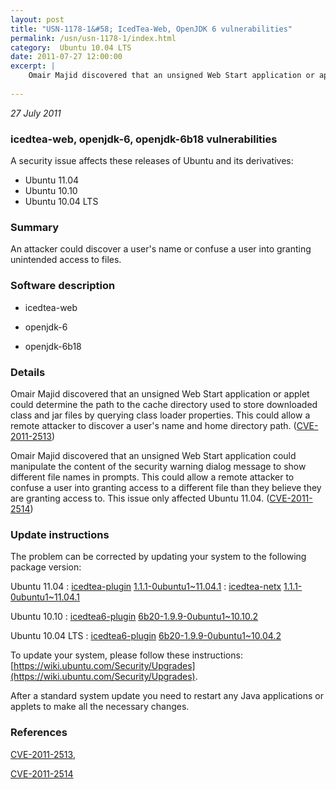 ```yaml
---
layout: post
title: "USN-1178-1&#58; IcedTea-Web, OpenJDK 6 vulnerabilities"
permalink: /usn/usn-1178-1/index.html
category:  Ubuntu 10.04 LTS
date: 2011-07-27 12:00:00
excerpt: |
    Omair Majid discovered that an unsigned Web Start application or applet could determine the path to the cache directory used to store downloaded class and jar files by querying class loader properties. This could allow a remote attacker to discover a user&#39;s name and home directory path. ([CVE-2011-2513](http://people.ubuntu.com/~ubuntu-security/cve/CVE-2011-2513))
    
--- 
```

 
 

*27 July 2011*

### icedtea-web, openjdk-6, openjdk-6b18 vulnerabilities

A security issue affects these releases of Ubuntu and its derivatives:

* Ubuntu 11.04
* Ubuntu 10.10
* Ubuntu 10.04 LTS

### Summary

An attacker could discover a user&#39;s name or confuse a user into granting unintended access to files.

### Software description

* icedtea-web 

* openjdk-6 

* openjdk-6b18 

### Details

Omair Majid discovered that an unsigned Web Start application or applet could determine the path to the cache directory used to store downloaded class and jar files by querying class loader properties. This could allow a remote attacker to discover a user&#39;s name and home directory path. ([CVE-2011-2513](http://people.ubuntu.com/~ubuntu-security/cve/CVE-2011-2513))

Omair Majid discovered that an unsigned Web Start application could manipulate the content of the security warning dialog message to show different file names in prompts. This could allow a remote attacker to confuse a user into granting access to a different file than they believe they are granting access to. This issue only affected Ubuntu 11.04. ([CVE-2011-2514](http://people.ubuntu.com/~ubuntu-security/cve/CVE-2011-2514)) 

### Update instructions

The problem can be corrected by updating your system to the following package version:

Ubuntu 11.04
 : [icedtea-plugin](https://launchpad.net/ubuntu/+source/icedtea-web) <span> [1.1.1-0ubuntu1~11.04.1](https://launchpad.net/ubuntu/+source/icedtea-web/1.1.1-0ubuntu1~11.04.1) </span> 
 : [icedtea-netx](https://launchpad.net/ubuntu/+source/icedtea-web) <span> [1.1.1-0ubuntu1~11.04.1](https://launchpad.net/ubuntu/+source/icedtea-web/1.1.1-0ubuntu1~11.04.1) </span> 

Ubuntu 10.10
 : [icedtea6-plugin](https://launchpad.net/ubuntu/+source/openjdk-6) <span> [6b20-1.9.9-0ubuntu1~10.10.2](https://launchpad.net/ubuntu/+source/openjdk-6/6b20-1.9.9-0ubuntu1~10.10.2) </span> 

Ubuntu 10.04 LTS
 : [icedtea6-plugin](https://launchpad.net/ubuntu/+source/openjdk-6) <span> [6b20-1.9.9-0ubuntu1~10.04.2](https://launchpad.net/ubuntu/+source/openjdk-6/6b20-1.9.9-0ubuntu1~10.04.2) </span> 

To update your system, please follow these instructions: [https://wiki.ubuntu.com/Security/Upgrades](https://wiki.ubuntu.com/Security/Upgrades).

After a standard system update you need to restart any Java applications or applets to make all the necessary changes. 

### References

 
 [CVE-2011-2513](http://people.ubuntu.com/~ubuntu-security/cve/CVE-2011-2513), 

 [CVE-2011-2514](http://people.ubuntu.com/~ubuntu-security/cve/CVE-2011-2514)
 

